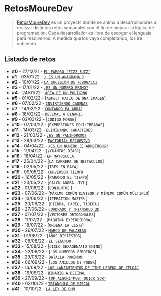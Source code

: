# RetosMoureDev

> [RetosMoureDev](https://retosdeprogramacion.com/semanales2022) es un proyecto donde se anima a desarrolladores a realizar distintos retos semanales con el fin de mejorar la lógica de programación. Cada desarrollador es libre de escoger el lenguaje para resolverlos. A medida que los vaya completando, los iré subiendo.

## Listado de retos

* **#0** - 27/12/21 - [`EL FAMOSO "FIZZ BUZZ"`](https://github.com/dvd23m/RetosMoureDev/tree/main/Reto1_fizzbizz)
* **#1** - 03/01/22 - [`¿ ES UN ANAGRAMA ?`](https://github.com/dvd23m/RetosMoureDev/tree/main/Reto2_Anagrama)
* **#2** - 10/01/22 - [`LA SUCESIÓN DE FIBONACCI`](https://github.com/dvd23m/RetosMoureDev/tree/main/Reto3_Fibonacci)
* **#3** - 17/01/22 - [`¿ES UN NÚMERO PRIMO?`](https://github.com/dvd23m/RetosMoureDev/tree/main/Reto3_NumerosPrimos)
* **#4** - 24/01/22 - [`ÁREA DE UN POLÍGONO`](https://github.com/dvd23m/RetosMoureDev/tree/main/Reto4_AreaPoligono)
* **#5** - 01/02/22 - [`ASPECT RATIO DE UNA IMAGEN`]
* **#6** - 07/02/22 - [`INVIRTIENDO CADENAS`](https://github.com/dvd23m/RetosMoureDev/tree/main/Reto6_InvirtiendoCadenas)
* **#7** - 14/02/22 - [`CONTANDO PALABRAS`](https://github.com/dvd23m/RetosMoureDev/tree/main/Reto7_ContarPalabras)
* **#8** - 18/02/22 - [`DECIMAL A BINARIO`](https://github.com/dvd23m/RetosMoureDev/tree/main/Reto8_DecimalBinario)
* **#9** - 02/03/22 - [`CÓDIGO MORSE`]
* **#10** - 07/03/22 - [`EXPRESIONES EQUILIBRADAS`]
* **#11** - 14/03/22 - [`ELIMINANDO CARACTERES`](https://github.com/dvd23m/RetosMoureDev/tree/main/Reto11_eliminandoCaracteres)
* **#12** - 21/03/22 - [`¿ES UN PALÍNDROMO?`](https://github.com/dvd23m/RetosMoureDev/tree/main/Reto12_palindromo)
* **#13** - 28/03/22 - [`FACTORIAL RECURSIVO`](https://github.com/dvd23m/RetosMoureDev/tree/main/Reto13_Factorial)
* **#14** - 04/04/22 - [`¿ES UN NÚMERO DE ARMSTRONG?`](https://github.com/dvd23m/RetosMoureDev/tree/main/Reto14_Amstrong)
* **#15** - 11/04/22 - [`¿CUÁNTOS DÍAS?`]
* **#16** - 18/04/22 - [`EN MAYÚSCULA`](https://github.com/dvd23m/RetosMoureDev/tree/main/Reto18_EnMayuscula)
* **#17** - 25/04/22 - [`LA CARRERA DE OBSTÁCULOS`]
* **#18** - 02/05/22 - [`TRES EN RAYA`]
* **#19** - 09/05/22 - [`CONVERSOR TIEMPO`](https://github.com/dvd23m/RetosMoureDev/tree/main/reto19_conversorTiempo)
* **#20** - 16/05/22 - [`PARANDO EL TIEMPO`]
* **#21** - 23/05/22 - [`CALCULADORA .TXT` ]
* **#22** - 01/06/22 - [`CONJUNTOS` ]
* **#23** - 07/06/22 - [`MÁXIMO COMÚN DIVISOR Y MÍNIMO COMÚN MÚLTIPLO`]
* **#24** - 13/06/22 - [`ITERATION MASTER` ]
* **#25** - 20/06/22 - [`PIEDRA, PAPEL, TIJERA` ]
* **#26** - 27/06/22 - [`CUADRADO Y TRIÁNGULO 2D` ](https://github.com/dvd23m/RetosMoureDev/tree/main/reto26_CuadradoTriangulo)
* **#27** - 07/07/22 - [`VECTORES ORTOGONALES`]
* **#28** - 11/07/22 - [`MÁQUINA EXPENDEDORA`]
* **#29** - 18/07/22 - [`ORDENA LA LISTA`]
* **#30** - 26/07/22 - [`MARCO DE PALABRAS`](https://github.com/dvd23m/RetosMoureDev/tree/main/reto30_MarcoDePalabras)
* **#31** - 01/08/22 - [`AÑOS BISIESTOS`]
* **#32** - 08/08/22 - [`EL SEGUNDO`](https://github.com/dvd23m/RetosMoureDev/tree/main/Reto32_elSegundo)
* **#33** - 15/08/22 - [`CICLO SEXAGENARIO CHINO`]
* **#34** - 22/08/22 - [`LOS NÚMEROS PERDIDOS`]
* **#35** - 29/08/22 - [`BATALLA POKÉMON`](https://github.com/dvd23m/RetosMoureDev/tree/main/Reto35_BatallaPokemon)
* **#36** - 06/09/22 - [`LOS ANILLOS DE PODER`]
* **#37** - 14/09/22 - [`LOS LANZAMIENTOS DE "THE LEGEND OF ZELDA"`](https://github.com/dvd23m/RetosMoureDev/tree/main/Reto37_Zelda)
* **#38** - 19/09/22 - [`BINARIO A DECIMAL`](https://github.com/dvd23m/RetosMoureDev/tree/main/Reto38_BinarioaDecimal)
* **#39** - 27/09/22 - [`TOP ALGORITMOS: QUICK SORT`](https://github.com/dvd23m/RetosMoureDev/tree/main/Reto39_QuickSort)
* **#40** - 03/10/22 - [`TRIÁNGULO DE PASCAL`](https://github.com/dvd23m/RetosMoureDev/tree/main/Reto_40_TrianguloDePascal)
* **#41** - 10/10/22 - [`LA LEY DE OHM`](https://github.com/dvd23m/RetosMoureDev/tree/main/Reto41_LeyOhm)
